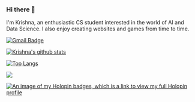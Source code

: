 ### Hi there 👋

I'm Krishna, an enthusiastic CS student interested in the world of AI and Data Science. I also enjoy creating websites and games from time to time.

[![Gmail Badge](https://img.shields.io/badge/-krishna16sharma.s@gmail.com-c14438?style=flat-square&logo=Gmail&label=Gmail&logoColor=white&link=mailto:krishna16sharma.s@gmail.com)](mailto:krishna16sharma.s@gmail.com)

[![Krishna's github stats](https://github-readme-stats.vercel.app/api?username=krishna16sharma&hide=stars,issues&show_icons=true)](https://github.com/krishna16sharma/)

[![Top Langs](https://github-readme-stats.vercel.app/api/top-langs/?username=krishna16sharma)](https://github.com/anuraghazra/github-readme-stats)

![](https://komarev.com/ghpvc/?username=krishna16sharma&color=red&style=flat-square)

[![An image of my Holopin badges, which is a link to view my full Holopin profile](https://holopin.me/krishna16sharma)](https://holopin.io/@krishna16sharma)


<!--
**krishna16sharma/krishna16sharma** is a ✨ _special_ ✨ repository because its `README.md` (this file) appears on your GitHub profile.

Here are some ideas to get you started:

- 🔭 I’m currently working on ...
- 🌱 I’m currently learning ...
- 👯 I’m looking to collaborate on ...
- 🤔 I’m looking for help with ...
- 💬 Ask me about ...
- 📫 How to reach me: ...
- 😄 Pronouns: ...
- ⚡ Fun fact: ...
-->
